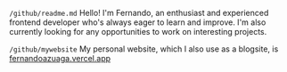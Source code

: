 `/github/readme.md` Hello! I'm Fernando, an enthusiast and experienced frontend developer who's always eager to learn and improve. I'm also currently looking for any opportunities to work on interesting projects.  

`/github/mywebsite` My personal website, which I also use as a blogsite, is [fernandoazuaga.vercel.app](https://fernandoazuaga.vercel.app/)
